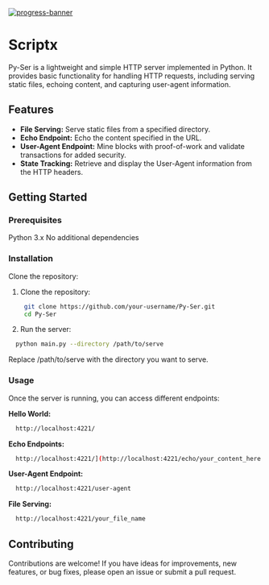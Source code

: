 [![progress-banner](https://backend.codecrafters.io/progress/http-server/fbcae4da-2b0b-4937-a75c-6ed8b1ae8e72)](https://app.codecrafters.io/users/notlelouch?r=2qF)


# Scriptx

Py-Ser is a lightweight and simple HTTP server implemented in Python. It provides basic functionality for handling HTTP requests, including serving static files, echoing content, and capturing user-agent information.

## Features

- **File Serving:** Serve static files from a specified directory.
- **Echo Endpoint:** Echo the content specified in the URL.
- **User-Agent Endpoint:** Mine blocks with proof-of-work and validate transactions for added security.
- **State Tracking:** Retrieve and display the User-Agent information from the HTTP headers.

## Getting Started

### Prerequisites

Python 3.x
No additional dependencies

### Installation

Clone the repository:

1. Clone the repository:

   ```bash
    git clone https://github.com/your-username/Py-Ser.git
    cd Py-Ser
   ```
   
2. Run the server:

  ```bash
    python main.py --directory /path/to/serve
   ```
Replace /path/to/serve with the directory you want to serve.

### Usage

Once the server is running, you can access different endpoints:

**Hello World:** 
  
  ```bash
    http://localhost:4221/
   ```

**Echo Endpoints:** 
  
  ```bash
    http://localhost:4221/](http://localhost:4221/echo/your_content_here
   ```

**User-Agent Endpoint:** 
  
  ```bash
    http://localhost:4221/user-agent
   ```

**File Serving:** 
  
  ```bash
    http://localhost:4221/your_file_name
   ```



## Contributing

Contributions are welcome! If you have ideas for improvements, new features, or bug fixes, please open an issue or submit a pull request.

